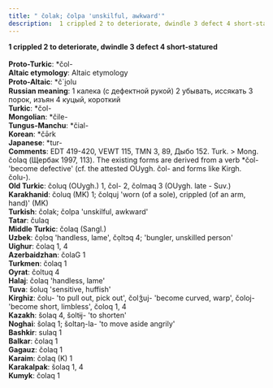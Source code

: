 ```yaml
---
title: " čolak; čolpa 'unskilful, awkward'"
description:  1 crippled 2 to deteriorate, dwindle 3 defect 4 short-statured
---
```

<strong> 1 crippled 2 to deteriorate, dwindle 3 defect 4 short-statured</strong><br><br>
<strong>Proto-Turkic</strong>:  *čol-<br>
<strong>Altaic etymology</strong>:  Altaic etymology<br>
<strong> Proto-Altaic</strong>:  *č`i̯olu<br>
<strong>Russian meaning</strong>:  1 калека (с дефектной рукой) 2 убывать, иссякать 3 порок, изъян 4 куцый, короткий<br>
<strong>Turkic</strong>:  *čol-<br>
<strong>Mongolian</strong>:  *čile-<br>
<strong>Tungus-Manchu</strong>:  *čial-<br>
<strong>Korean</strong>:  *čǝ̄rk<br>
<strong>Japanese</strong>:  *tur-<br>
<strong>Comments</strong>:  EDT 419-420, VEWT 115, TMN 3, 89, Дыбо 152. Turk. > Mong. čolaq (Щербак 1997, 113). The existing forms are derived from a verb *čol- 'become defective' (cf. the attested OUygh. čol- and forms like Kirgh. čolu-).<br>
<strong>Old Turkic</strong>:  čoluq (OUygh.) 1, čol- 2, čolmaq 3 (OUygh. late - Suv.)<br>
<strong>Karakhanid</strong>:  čoluq (MK) 1; čolquj 'worn (of a sole), crippled (of an arm, hand)' (MK)<br>
<strong>Turkish</strong>:  čolak; čolpa 'unskilful, awkward'<br>
<strong>Tatar</strong>:  čulaq<br>
<strong>Middle Turkic</strong>:  čolaq (Sangl.)<br>
<strong>Uzbek</strong>:  čọlɔq 'handless, lame', čọltɔq 4; 'bungler, unskilled person'<br>
<strong>Uighur</strong>:  čolaq 1, 4<br>
<strong>Azerbaidzhan</strong>:  čolaG 1<br>
<strong>Turkmen</strong>:  čolaq 1<br>
<strong>Oyrat</strong>:  čoltuq 4<br>
<strong>Halaj</strong>:  čolaq 'handless, lame'<br>
<strong>Tuva</strong>:  šoluq 'sensitive, huffish'<br>
<strong>Kirghiz</strong>:  čolu- 'to pull out, pick out', čolǯuj- 'become curved, warp', čoloj- 'become short, limbless', čoloq 1, 4<br>
<strong>Kazakh</strong>:  šolaq 4, šoltɨj- 'to shorten'<br>
<strong>Noghai</strong>:  šolaq 1; šoltaŋ-la- 'to move aside angrily'<br>
<strong>Bashkir</strong>:  sulaq 1<br>
<strong>Balkar</strong>:  čolaq 1<br>
<strong>Gagauz</strong>:  čolaq 1<br>
<strong>Karaim</strong>:  čolaq (K) 1<br>
<strong>Karakalpak</strong>:  šolaq 1, 4<br>
<strong>Kumyk</strong>:  čolaq 1<br>


